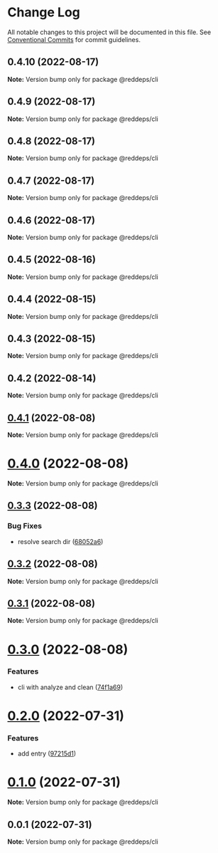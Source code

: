 # Change Log

All notable changes to this project will be documented in this file.
See [Conventional Commits](https://conventionalcommits.org) for commit guidelines.

## 0.4.10 (2022-08-17)

**Note:** Version bump only for package @reddeps/cli

## 0.4.9 (2022-08-17)

**Note:** Version bump only for package @reddeps/cli

## 0.4.8 (2022-08-17)

**Note:** Version bump only for package @reddeps/cli

## 0.4.7 (2022-08-17)

**Note:** Version bump only for package @reddeps/cli

## 0.4.6 (2022-08-17)

**Note:** Version bump only for package @reddeps/cli

## 0.4.5 (2022-08-16)

**Note:** Version bump only for package @reddeps/cli

## 0.4.4 (2022-08-15)

**Note:** Version bump only for package @reddeps/cli

## 0.4.3 (2022-08-15)

**Note:** Version bump only for package @reddeps/cli

## 0.4.2 (2022-08-14)

**Note:** Version bump only for package @reddeps/cli

## [0.4.1](https://github.com/vincenteof/reddeps/compare/v0.4.0...v0.4.1) (2022-08-08)

**Note:** Version bump only for package @reddeps/cli

# [0.4.0](https://github.com/vincenteof/reddeps/compare/v0.3.3...v0.4.0) (2022-08-08)

**Note:** Version bump only for package @reddeps/cli

## [0.3.3](https://github.com/vincenteof/reddeps/compare/v0.3.2...v0.3.3) (2022-08-08)

### Bug Fixes

* resolve search dir ([68052a6](https://github.com/vincenteof/reddeps/commit/68052a670ebf18d7d584c90f75bf1a678b41be1d))

## [0.3.2](https://github.com/vincenteof/reddeps/compare/v0.3.1...v0.3.2) (2022-08-08)

**Note:** Version bump only for package @reddeps/cli

## [0.3.1](https://github.com/vincenteof/reddeps/compare/v0.3.0...v0.3.1) (2022-08-08)

**Note:** Version bump only for package @reddeps/cli

# [0.3.0](https://github.com/vincenteof/reddeps/compare/v0.2.0...v0.3.0) (2022-08-08)

### Features

* cli with analyze and clean ([74f1a69](https://github.com/vincenteof/reddeps/commit/74f1a69938b35022b10c9956e9ca3d51c3f14007))

# [0.2.0](https://github.com/vincenteof/reddeps/compare/v0.1.0...v0.2.0) (2022-07-31)

### Features

* add entry ([97215d1](https://github.com/vincenteof/reddeps/commit/97215d13be5306f199543a070cddda080a1fb02e))

# [0.1.0](https://github.com/vincenteof/reddeps/compare/v0.0.1...v0.1.0) (2022-07-31)

**Note:** Version bump only for package @reddeps/cli

## 0.0.1 (2022-07-31)

**Note:** Version bump only for package @reddeps/cli
